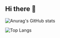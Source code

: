 ## Hi there 👋

![Anurag's GitHub stats](https://github-readme-stats.vercel.app/api?username=BaeSJ1&show_icons=true&theme=radical)

![Top Langs](https://github-readme-stats.vercel.app/api/top-langs/?username=BaeSJ1&layout=compact)

<!--
**BaeSJ1/BaeSJ1** is a ✨ _special_ ✨ repository because its `README.md` (this file) appears on your GitHub profile.

Here are some ideas to get you started:

- 🔭 I’m currently working on ...
- 🌱 I’m currently learning ...
- 👯 I’m looking to collaborate on ...
- 🤔 I’m looking for help with ...
- 💬 Ask me about ...
- 📫 How to reach me: ...
- 😄 Pronouns: ...
- ⚡ Fun fact: ...
-->
